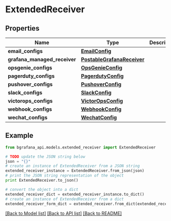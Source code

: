 # ExtendedReceiver


## Properties
Name | Type | Description | Notes
------------ | ------------- | ------------- | -------------
**email_configs** | [**EmailConfig**](EmailConfig.md) |  | [optional] 
**grafana_managed_receiver** | [**PostableGrafanaReceiver**](PostableGrafanaReceiver.md) |  | [optional] 
**opsgenie_configs** | [**OpsGenieConfig**](OpsGenieConfig.md) |  | [optional] 
**pagerduty_configs** | [**PagerdutyConfig**](PagerdutyConfig.md) |  | [optional] 
**pushover_configs** | [**PushoverConfig**](PushoverConfig.md) |  | [optional] 
**slack_configs** | [**SlackConfig**](SlackConfig.md) |  | [optional] 
**victorops_configs** | [**VictorOpsConfig**](VictorOpsConfig.md) |  | [optional] 
**webhook_configs** | [**WebhookConfig**](WebhookConfig.md) |  | [optional] 
**wechat_configs** | [**WechatConfig**](WechatConfig.md) |  | [optional] 

## Example

```python
from bgrafana_api.models.extended_receiver import ExtendedReceiver

# TODO update the JSON string below
json = "{}"
# create an instance of ExtendedReceiver from a JSON string
extended_receiver_instance = ExtendedReceiver.from_json(json)
# print the JSON string representation of the object
print ExtendedReceiver.to_json()

# convert the object into a dict
extended_receiver_dict = extended_receiver_instance.to_dict()
# create an instance of ExtendedReceiver from a dict
extended_receiver_form_dict = extended_receiver.from_dict(extended_receiver_dict)
```
[[Back to Model list]](../README.md#documentation-for-models) [[Back to API list]](../README.md#documentation-for-api-endpoints) [[Back to README]](../README.md)



